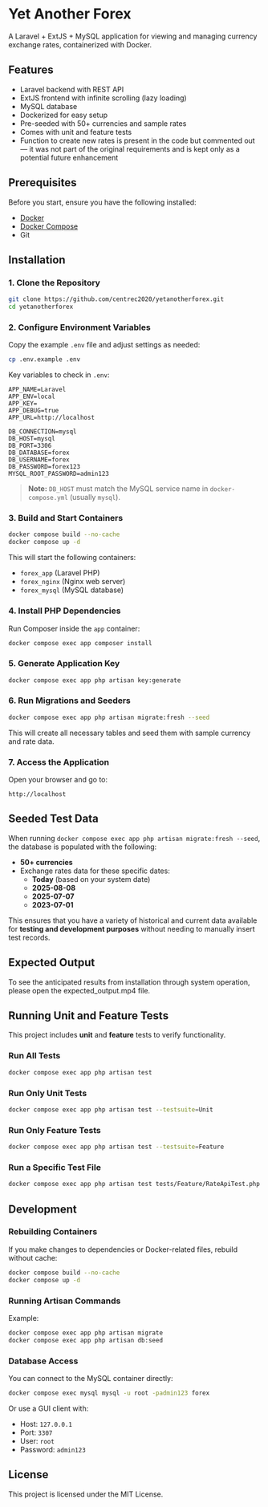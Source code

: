 # Yet Another Forex

A Laravel + ExtJS + MySQL application for viewing and managing currency exchange rates, containerized with Docker.

## Features

- Laravel backend with REST API
- ExtJS frontend with infinite scrolling (lazy loading)
- MySQL database
- Dockerized for easy setup
- Pre-seeded with 50+ currencies and sample rates
- Comes with unit and feature tests
- Function to create new rates is present in the code but commented out — it was not part of the original requirements and is kept only as a potential future enhancement

## Prerequisites

Before you start, ensure you have the following installed:

- [Docker](https://www.docker.com/get-started)
- [Docker Compose](https://docs.docker.com/compose/install/)
- Git

## Installation

### 1. Clone the Repository

```bash
git clone https://github.com/centrec2020/yetanotherforex.git
cd yetanotherforex
```

### 2. Configure Environment Variables

Copy the example `.env` file and adjust settings as needed:

```bash
cp .env.example .env
```

Key variables to check in `.env`:

```env
APP_NAME=Laravel
APP_ENV=local
APP_KEY=
APP_DEBUG=true
APP_URL=http://localhost

DB_CONNECTION=mysql
DB_HOST=mysql
DB_PORT=3306
DB_DATABASE=forex
DB_USERNAME=forex
DB_PASSWORD=forex123
MYSQL_ROOT_PASSWORD=admin123
```

> **Note:** `DB_HOST` must match the MySQL service name in `docker-compose.yml` (usually `mysql`).

### 3. Build and Start Containers

```bash
docker compose build --no-cache
docker compose up -d
```

This will start the following containers:

- `forex_app` (Laravel PHP)
- `forex_nginx` (Nginx web server)
- `forex_mysql` (MySQL database)

### 4. Install PHP Dependencies

Run Composer inside the `app` container:

```bash
docker compose exec app composer install
```

### 5. Generate Application Key

```bash
docker compose exec app php artisan key:generate
```

### 6. Run Migrations and Seeders

```bash
docker compose exec app php artisan migrate:fresh --seed
```

This will create all necessary tables and seed them with sample currency and rate data.

### 7. Access the Application

Open your browser and go to:

```
http://localhost
```

## Seeded Test Data

When running `docker compose exec app php artisan migrate:fresh --seed`, the database is populated with the following:

- **50+ currencies**
- Exchange rates data for these specific dates:
  - **Today** (based on your system date)
  - **2025-08-08**
  - **2025-07-07**
  - **2023-07-01**

This ensures that you have a variety of historical and current data available for **testing and development purposes** without needing to manually insert test records.

## Expected Output

To see the anticipated results from installation through system operation, please open the expected_output.mp4 file.

## Running Unit and Feature Tests

This project includes **unit** and **feature** tests to verify functionality.

### Run All Tests
```bash
docker compose exec app php artisan test
```

### Run Only Unit Tests
```bash
docker compose exec app php artisan test --testsuite=Unit
```

### Run Only Feature Tests
```bash
docker compose exec app php artisan test --testsuite=Feature
```

### Run a Specific Test File
```bash
docker compose exec app php artisan test tests/Feature/RateApiTest.php
```

## Development

### Rebuilding Containers

If you make changes to dependencies or Docker-related files, rebuild without cache:

```bash
docker compose build --no-cache
docker compose up -d
```

### Running Artisan Commands

Example:

```bash
docker compose exec app php artisan migrate
docker compose exec app php artisan db:seed
```

### Database Access

You can connect to the MySQL container directly:

```bash
docker compose exec mysql mysql -u root -padmin123 forex
```

Or use a GUI client with:

- Host: `127.0.0.1`
- Port: `3307`
- User: `root`
- Password: `admin123`

## License

This project is licensed under the MIT License.
